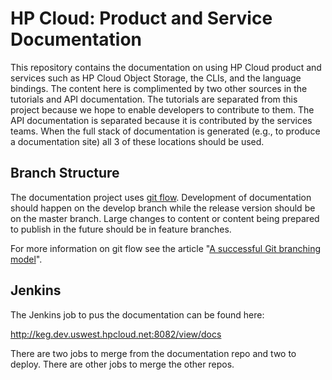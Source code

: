 # HP Cloud: Product and Service Documentation
This repository contains the documentation on using HP Cloud product and services such as HP Cloud Object Storage, the CLIs, and the language bindings. The content here is complimented by two other sources in the tutorials and API documentation. The tutorials are separated from this project because we hope to enable developers to contribute to them. The API documentation is separated because it is contributed by the services teams. When the full stack of documentation is generated (e.g., to produce a documentation site) all 3 of these locations should be used.

## Branch Structure
The documentation project uses [git flow](https://github.com/nvie/gitflow). Development of documentation should happen on the develop branch while the release version should be on the master branch. Large changes to content or content being prepared to publish in the future should be in feature branches.

For more information on git flow see the article "[A successful Git branching model](http://nvie.com/posts/a-successful-git-branching-model/)".

## Jenkins

The Jenkins job to pus the documentation can be found here:

http://keg.dev.uswest.hpcloud.net:8082/view/docs

There are two jobs to merge from the documentation repo and two to deploy.  There are other jobs to merge the other repos.